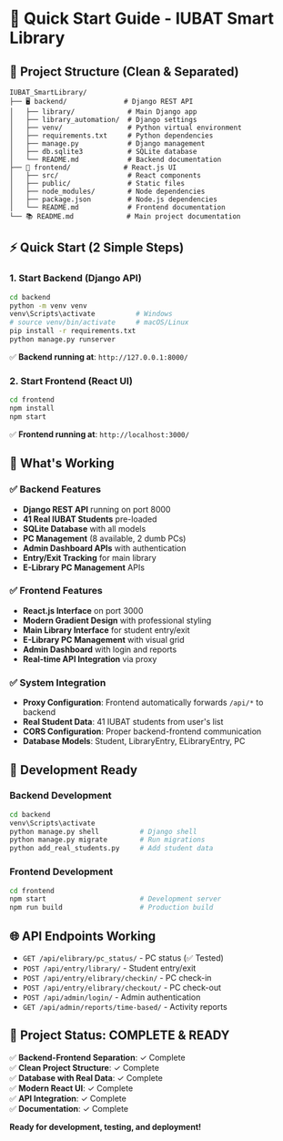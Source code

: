 # 🚀 Quick Start Guide - IUBAT Smart Library

## 📁 Project Structure (Clean & Separated)

```
IUBAT_SmartLibrary/
├── 🖥️ backend/              # Django REST API
│   ├── library/             # Main Django app
│   ├── library_automation/  # Django settings
│   ├── venv/                # Python virtual environment
│   ├── requirements.txt     # Python dependencies
│   ├── manage.py            # Django management
│   ├── db.sqlite3           # SQLite database
│   └── README.md            # Backend documentation
├── 🎨 frontend/             # React.js UI
│   ├── src/                 # React components
│   ├── public/              # Static files
│   ├── node_modules/        # Node dependencies
│   ├── package.json         # Node.js dependencies
│   └── README.md            # Frontend documentation
└── 📚 README.md             # Main project documentation
```

## ⚡ Quick Start (2 Simple Steps)

### 1. Start Backend (Django API)
```bash
cd backend
python -m venv venv
venv\Scripts\activate          # Windows
# source venv/bin/activate     # macOS/Linux
pip install -r requirements.txt
python manage.py runserver
```
✅ **Backend running at**: `http://127.0.0.1:8000/`

### 2. Start Frontend (React UI)
```bash
cd frontend
npm install
npm start
```
✅ **Frontend running at**: `http://localhost:3000/`

## 🎯 What's Working

### ✅ Backend Features
- **Django REST API** running on port 8000
- **41 Real IUBAT Students** pre-loaded
- **SQLite Database** with all models
- **PC Management** (8 available, 2 dumb PCs)
- **Admin Dashboard APIs** with authentication
- **Entry/Exit Tracking** for main library
- **E-Library PC Management** APIs

### ✅ Frontend Features
- **React.js Interface** on port 3000
- **Modern Gradient Design** with professional styling
- **Main Library Interface** for student entry/exit
- **E-Library PC Management** with visual grid
- **Admin Dashboard** with login and reports
- **Real-time API Integration** via proxy

### ✅ System Integration
- **Proxy Configuration**: Frontend automatically forwards `/api/*` to backend
- **Real Student Data**: 41 IUBAT students from user's list
- **CORS Configuration**: Proper backend-frontend communication
- **Database Models**: Student, LibraryEntry, ELibraryEntry, PC

## 🔧 Development Ready

### Backend Development
```bash
cd backend
venv\Scripts\activate
python manage.py shell          # Django shell
python manage.py migrate        # Run migrations
python add_real_students.py     # Add student data
```

### Frontend Development
```bash
cd frontend
npm start                       # Development server
npm run build                   # Production build
```

## 🌐 API Endpoints Working

- `GET /api/elibrary/pc_status/` - PC status (✅ Tested)
- `POST /api/entry/library/` - Student entry/exit
- `POST /api/entry/elibrary/checkin/` - PC check-in
- `POST /api/entry/elibrary/checkout/` - PC check-out
- `POST /api/admin/login/` - Admin authentication
- `GET /api/admin/reports/time-based/` - Activity reports

## 🎊 Project Status: **COMPLETE & READY**

✅ **Backend-Frontend Separation**: ✓ Complete  
✅ **Clean Project Structure**: ✓ Complete  
✅ **Database with Real Data**: ✓ Complete  
✅ **Modern React UI**: ✓ Complete  
✅ **API Integration**: ✓ Complete  
✅ **Documentation**: ✓ Complete  

**Ready for development, testing, and deployment!**
